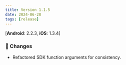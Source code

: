 ```yaml
---
title: Version 1.1.5
date: 2024-06-28
tags: [release]
---
```

[**Android**: 2.2.3, **iOS**: 1.3.4]
### 🔄 Changes
* Refactored SDK function arguments for consistency.